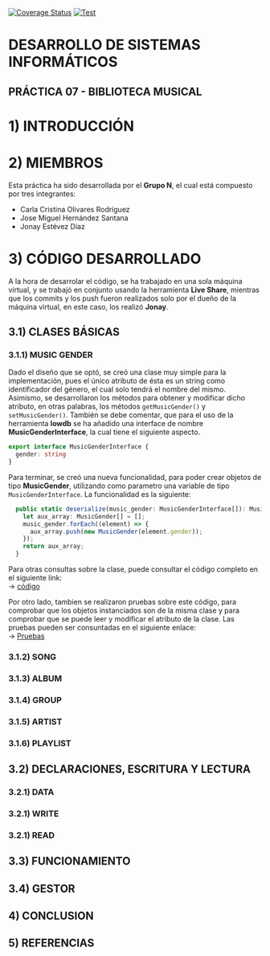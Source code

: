 [![Coverage Status](https://coveralls.io/repos/github/ULL-ESIT-INF-DSI-2122/ull-esit-inf-dsi-21-22-prct07-music-datamodel-grupo_n/badge.svg?branch=main)](https://coveralls.io/github/ULL-ESIT-INF-DSI-2122/ull-esit-inf-dsi-21-22-prct07-music-datamodel-grupo_n?branch=main)<space><space>
[![Test](https://github.com/ULL-ESIT-INF-DSI-2122/ull-esit-inf-dsi-21-22-prct07-music-datamodel-grupo_n/actions/workflows/node.js.yml/badge.svg?branch=main)](https://github.com/ULL-ESIT-INF-DSI-2122/ull-esit-inf-dsi-21-22-prct07-music-datamodel-grupo_n/actions/workflows/node.js.yml)<space><space>

# DESARROLLO DE SISTEMAS INFORMÁTICOS
## PRÁCTICA 07 - BIBLIOTECA MUSICAL

# **1) INTRODUCCIÓN**  


# **2) MIEMBROS**
Esta práctica ha sido desarrollada por el **Grupo N**, el cual está compuesto por tres integrantes:  
  - Carla Cristina Olivares Rodríguez
  - Jose Miguel Hernández Santana
  - Jonay Estévez Díaz

# **3) CÓDIGO DESARROLLADO**
A la hora de desarrolar el código, se ha trabajado en una sola máquina virtual, y se trabajó en conjunto usando la herramienta **Live Share**, mientras que los commits y los push fueron realizados solo por el dueño de la máquina virtual, en este caso, los realizó **Jonay**.  

## **3.1) CLASES BÁSICAS**
### **3.1.1) MUSIC GENDER**
Dado el diseño que se optó, se creó una clase muy simple para la implementación, pues el único atributo de ésta es un string como identificador del género, el cual solo tendrá el nombre del mismo. Asimismo, se desarrollaron los métodos para obtener y modificar dicho atributo, en otras palabras, los métodos `getMusicGender()` y `setMusicGender()`. También se debe comentar, que para el uso de la herramienta **lowdb** se ha añadido una interface de nombre **MusicGenderInterface**, la cual tiene el siguiente aspecto.  

```typescript
export interface MusicGenderInterface {
  gender: string
}
```

Para terminar, se creó una nueva funcionalidad, para poder crear objetos de tipo **MusicGender**, utilizando como parametro una variable de tipo `MusicGenderInterface`. La funcionalidad es la siguiente:  

```typescript
  public static deserialize(music_gender: MusicGenderInterface[]): MusicGender[] {
    let aux_array: MusicGender[] = [];
    music_gender.forEach((element) => {
      aux_array.push(new MusicGender(element.gender));
    });
    return aux_array;
  }
```

Para otras consultas sobre la clase, puede consultar el código completo en el siguiente link:  
-> [código](https://github.com/ULL-ESIT-INF-DSI-2122/ull-esit-inf-dsi-21-22-prct07-music-datamodel-grupo_n/blob/main/src/Basic_class/music_gender.ts)

Por otro lado, tambien se realizaron pruebas sobre este código, para comprobar que los objetos instanciados son de la misma clase y para comprobar que se puede leer y modificar el atributo de la clase. Las pruebas pueden ser consuntadas en el siguiente enlace:  
-> [Pruebas](https://github.com/ULL-ESIT-INF-DSI-2122/ull-esit-inf-dsi-21-22-prct07-music-datamodel-grupo_n/blob/main/tests/Basic_Class/music_gender.spec.ts)

### **3.1.2) SONG**


### **3.1.3) ALBUM**
### **3.1.4) GROUP**
### **3.1.5) ARTIST**
### **3.1.6) PLAYLIST**

## **3.2) DECLARACIONES, ESCRITURA Y LECTURA**
### **3.2.1) DATA**
### **3.2.1) WRITE**
### **3.2.1) READ**

## **3.3) FUNCIONAMIENTO**

## **3.4) GESTOR**

## **4) CONCLUSION**

## **5) REFERENCIAS**
